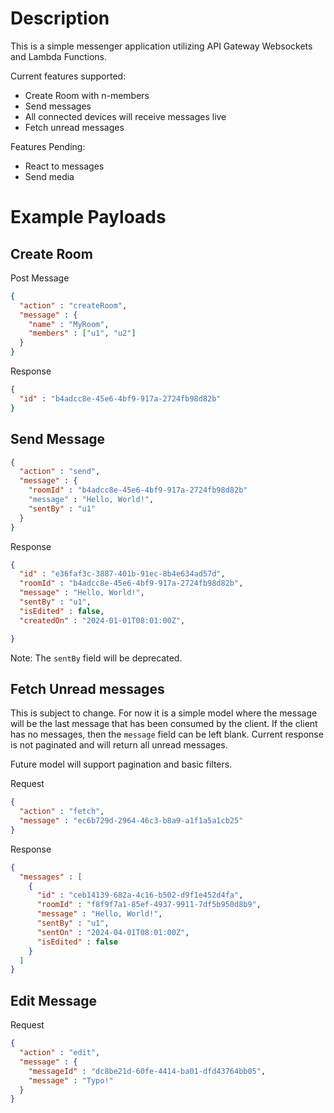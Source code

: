 # Description
This is a simple messenger application utilizing API Gateway Websockets and Lambda Functions.

Current features supported:
- Create Room with n-members
- Send messages
- All connected devices will receive messages live
- Fetch unread messages

Features Pending:
- React to messages
- Send media


# Example Payloads

## Create Room
Post Message 
```json
{
  "action" : "createRoom",
  "message" : {
    "name" : "MyRoom",
    "members" : ["u1", "u2"]
  }
}
```
Response
```json
{
  "id" : "b4adcc8e-45e6-4bf9-917a-2724fb98d82b"
}
```
## Send Message
```json
{
  "action" : "send",
  "message" : {
    "roomId" : "b4adcc8e-45e6-4bf9-917a-2724fb98d82b"
    "message" : "Hello, World!",
    "sentBy" : "u1" 
  }
}
```
Response
```json
{
  "id" : "e36faf3c-3887-401b-91ec-8b4e634ad57d",
  "roomId" : "b4adcc8e-45e6-4bf9-917a-2724fb98d82b",
  "message" : "Hello, World!",
  "sentBy" : "u1",
  "isEdited" : false,
  "createdOn" : "2024-01-01T08:01:00Z",

}
```
Note: The `sentBy` field will be deprecated. 

## Fetch Unread messages
This is subject to change. For now it is a simple model where the message will be 
the last message that has been consumed by the client. If the client has no messages, then the `message` 
field can be left blank. Current response is not paginated and will return all unread messages. 

Future model will support pagination and basic filters. 

Request
```json
{
  "action" : "fetch",
  "message" : "ec6b729d-2964-46c3-b8a9-a1f1a5a1cb25"
}
```

Response
```json
{
  "messages" : [
    {
      "id" : "ceb14139-682a-4c16-b502-d9f1e452d4fa",
      "roomId" : "f8f9f7a1-85ef-4937-9911-7df5b950d8b9",
      "message" : "Hello, World!",
      "sentBy" : "u1",
      "sentOn" : "2024-04-01T08:01:00Z",
      "isEdited" : false
    }
  ]
}
```

## Edit Message
Request
```json
{
  "action" : "edit",
  "message" : {
    "messageId" : "dc8be21d-60fe-4414-ba01-dfd43764bb05",
    "message" : "Typo!"
  }
}
```
